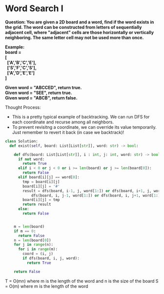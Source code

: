 # Word Search I
<b>Question: You are given a 2D board and a word, find if the word exists in the grid. The word can be constructed from letters of sequentially adjacent cell, where "adjacent" cells are those horizontally or vertically neighboring. The same letter cell may not be used more than once.

Example:    
board =  
[  
&nbsp;&nbsp;['A','B','C','E'],  
&nbsp;&nbsp;['S','F','C','S'],  
&nbsp;&nbsp;['A','D','E','E']  
]  
  
Given word = "ABCCED", return true.  
Given word = "SEE", return true.  
Given word = "ABCB", return false.  

</b>


Thought Process:
* This is a pretty typical example of backtracking. We can run DFS for each coordinate and recurse among all neighbors.
* To prevent revisitng a coordinate, we can override its value temporarily. Just remember to revert it back (in case we backtrack)!

```python
class Solution:
  def exist(self, board: List[List[str]], word: str) -> bool:

    def dfs(board: List[List[str]], i : int, j: int, word: str) -> bool:
      if not word:
        return True
      elif i < 0 or j < 0 or i >= len(board) or j >= len(board[0]): 
        return False
      elif board[i][j] == word[0]:
        tmp = board[i][j]
        board[i][j] = '#'
        result = dfs(board, i-1, j, word[1:]) or dfs(board, i+1, j, word[1:]) or \
            dfs(board, i, j-1, word[1:]) or dfs(board, i, j+1, word[1:])
        board[i][j] = tmp 
        return result 
      else:
        return False


    m = len(board)
    if m == 0:
      return False
    n = len(board[0])
    for j in range(n):
      for i in range(m):
        coord = (i, j)
        if dfs(board, i, j, word):
          return True

    return False        
```

T = O(mn) where m is the length of the word and n is the size of the board
S = O(m) where m is the length of the word

